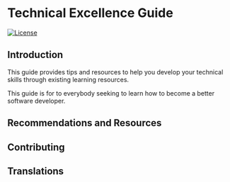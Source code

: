 # Technical Excellence Guide

[![License](https://img.shields.io/aur/license/yaourt.svg?maxAge=2592000)](https://github.com/ThoughtWorksInc/technical-excellence-guide/blob/master/LICENSE)

## Introduction

This guide provides tips and resources to help you develop your technical
skills through existing learning resources.

This guide is for to everybody seeking to learn how to become a better
software developer.

## Recommendations and Resources

## Contributing

## Translations
